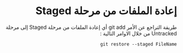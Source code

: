 
# <div dir="rtl">إعادة الملفات من مرحلة Staged</div>

  <div  dir="rtl">
طريقة التراجع عن الأمر git add أي إعادة الملفات من مرحلة Staged إلى مرحلة Untracked  من خلال الاوامر التالية   : 

`git restore --staged FileName`


</div>